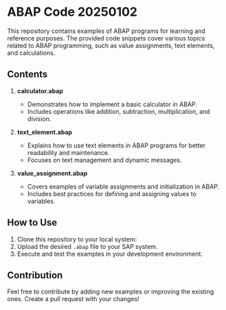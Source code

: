 # ABAP Code 20250102

This repository contains examples of ABAP programs for learning and reference purposes. The provided code snippets cover various topics related to ABAP programming, such as value assignments, text elements, and calculations.

## Contents

1. **calculator.abap**  
   - Demonstrates how to implement a basic calculator in ABAP.  
   - Includes operations like addition, subtraction, multiplication, and division.

2. **text_element.abap**  
   - Explains how to use text elements in ABAP programs for better readability and maintenance.  
   - Focuses on text management and dynamic messages.

3. **value_assignment.abap**  
   - Covers examples of variable assignments and initialization in ABAP.  
   - Includes best practices for defining and assigning values to variables.

## How to Use

1. Clone this repository to your local system:
2. Upload the desired `.abap` file to your SAP system.
3. Execute and test the examples in your development environment.

## Contribution

Feel free to contribute by adding new examples or improving the existing ones. Create a pull request with your changes!
